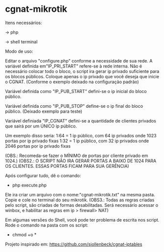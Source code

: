 # cgnat-mikrotik


Itens necessários:

-> php

-> shell terminal

Modo de uso:

Editar o arquivo "configure.php" conforme a necessidade de sua rede. 
A variável definida em"IP_PRI_START" refere-se à rede interna. Não é necessário colocar todo o bloco, o script ira gerar ip privado suficiente para os blocos públicos.
Coloque apenas o ip privado que você deseja que inicie o CGNAT. (Conforme o exemplo deixado na configuração padrão)

Variável definida como "IP_PUB_START" defini-se o ip inicial do bloco público.

Variável definida como "IP_PUB_STOP" define-se o ip final do bloco público. (Deixado exemplo para teste)

Variável definiada "IP_CGNAT" defini-se a quantidade de clientes privados que sairá por um ÚNICO ip público. 

Um exemplo disso seria: 1:64 = 1 ip público, com 64 ip privados onde 1023 portas por ip privado fixas
			1:32 = 1 ip público, com 32 ip privados onde 2046 portas por ip privado fixas

(OBS.: Recomeda-se fazer o MÍNIMO de portas por cliente privado em 1024.)
(OBS2.: O SCRIPT NÃO IRA GERAR PORTAS A BAIXO DE 1024 PARA OS CLIENTES. ESSAS PORTAS FICAM PARA SUA GERÊNCIA)

Após configurar tudo, dê o comando:

- php execute.php

Ele ira criar um arquivo com o nome:"cgnat-mikrotik.txt" na mesma pasta. Copie e cole no terminal do seu mikrotik. 
	(OBS3.: Todas as regras criadas pelo script, são criadas de formas desabilitadas. Será necessário acessar o winbox, e habilitar as regras em ip > firewall> NAT)

Em algumas versões do Shell, você pode ter problema de escrita nos script. Rode o comando na pasta com os script:

- chmod +o *

Projeto inspirado em:
https://github.com/sjollenbeck/cgnat-iptables

